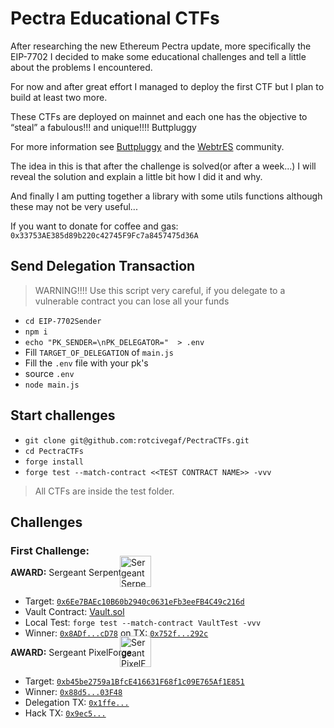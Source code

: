 # Pectra Educational CTFs

After researching the new Ethereum Pectra update, more specifically the EIP-7702 I decided to make some educational challenges and tell a little about the problems I encountered.

For now and after great effort I managed to deploy the first CTF but I plan to build at least two more.

These CTFs are deployed on mainnet and each one has the objective to “steal” a fabulous!!! and unique!!!! Buttpluggy 

For more information see [Buttpluggy](https://buttpluggy.com/mine) and the [WebtrES](https://discord.gg/f7BDj5Wy) community.

The idea in this is that after the challenge is solved(or after a week...) I will reveal the solution and explain a little bit how I did it and why.

And finally I am putting together a library with some utils functions although these may not be very useful...

If you want to donate for coffee and gas: `0x33753AE385d89b220c42745F9Fc7a8457475d36A`

## Send Delegation Transaction

> WARNING!!!! Use this script very careful, if you delegate to a vulnerable contract you can lose all your funds

- `cd EIP-7702Sender`
- `npm i`
- `echo "PK_SENDER=\nPK_DELEGATOR="  > .env`
- Fill `TARGET_OF_DELEGATION` of `main.js`
- Fill the `.env` file with your pk's
- source `.env`
- `node main.js`

## Start challenges

- `git clone git@github.com:rotcivegaf/PectraCTFs.git`
- `cd PectraCTFs`
- `forge install`
- `forge test --match-contract <<TEST CONTRACT NAME>> -vvv`

> All CTFs are inside the test folder.

## Challenges

### First Challenge: 

<div>
    <span style="font-weight: bold;">AWARD:</span> Sergeant Serpent
    <div style="margin-top: -35px; margin-left: 175px;">  
        <img src="https://storage.googleapis.com/nftimagebucket/tokens/0x0000420538cd5abfbc7db219b6a1d125f5892ab0/preview/TVRjME5qVTJNRFU0Tnc9PV8xODU=.gif" alt="Sergeant Serpent" width="50">  
    </div>  
</div>

- Target: [`0x6Ee7BAEc10B60b2940c0631eFb3eeFB4C49c216d`](https://etherscan.io/address/0x6Ee7BAEc10B60b2940c0631eFb3eeFB4C49c216d#nfttransfers)
- Vault Contract: [Vault.sol](src/Vault.sol)
- Local Test: `forge test --match-contract VaultTest -vvv`
- Winner: [`0x8ADf...cD78`](https://etherscan.io/address/0x8ADf0B5a3A3a662c610028760A4D4e475651cD78#nfttransfers) on TX: [`0x752f...292c`](https://etherscan.io/tx/0x752fd6d8a04c7354d5c31ee7b1d56b512f5c1bf0bc99e2782a1b6ace4c88292c)



<div>
    <span style="font-weight: bold;">AWARD:</span> Sergeant PixelForge
    <div style="margin-top: -35px; margin-left: 175px;">  
        <img src="https://storage.googleapis.com/nftimagebucket/tokens/0x0000420538cd5abfbc7db219b6a1d125f5892ab0/preview/TVRjME9URTNNRGszTWc9PV80NDg=.gif" alt="Sergeant PixelForge" width="50">  
    </div>  
</div>

- Target: [`0xb45be2759a1BfcE416631F68f1c09E765Af1E851`](https://etherscan.io/address/0xb45be2759a1BfcE416631F68f1c09E765Af1E851)
- Winner: [`0x88d5...03F48`](https://etherscan.io/address/0x88d55F262E3320bdBDdBb8c692FEb7269B403F48)
- Delegation TX: [`0x1ffe...`](https://etherscan.io/tx/0x1ffe9e3419c8dac5e80fec1393a7ae5fa3c51d94612f474dca55fcf86bd42bbf#authorizationlist)
- Hack TX: [`0x9ec5...`](https://etherscan.io/tx/0x9ec5389474cb51f127e6f995bdf45fbb21c15be07d70b07a6d3a782413f2354f)